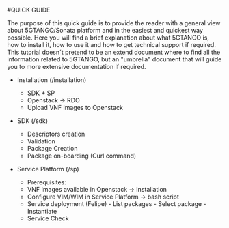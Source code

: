 #QUICK GUIDE

The purpose of this quick guide is to provide the reader with a general view about 5GTANGO/Sonata platform and in the easiest and quickest way possible.
Here you will find a brief explanation about what 5GTANGO is, how to install it, how to use it and how to get technical support if required.
This tutorial doesn´t pretend to be an extend document where to find all the information related to 5GTANGO, but an "umbrella" document that will guide you to more extensive documentation if required.

* Installation (/installation)
    - SDK + SP
    - Openstack -> RDO
    - Upload VNF images to Openstack
  
* SDK (/sdk)
    - Descriptors creation
    - Validation 
    - Package Creation
    - Package on-boarding (Curl command)
  
* Service Platform (/sp)
    - Prerequisites:
    - VNF Images available in Openstack -> Installation
    - Configure VIM/WIM in Service Platform -> bash script
    - Service deployment (Felipe)
                - List packages
                - Select package
                - Instantiate
    - Service Check
